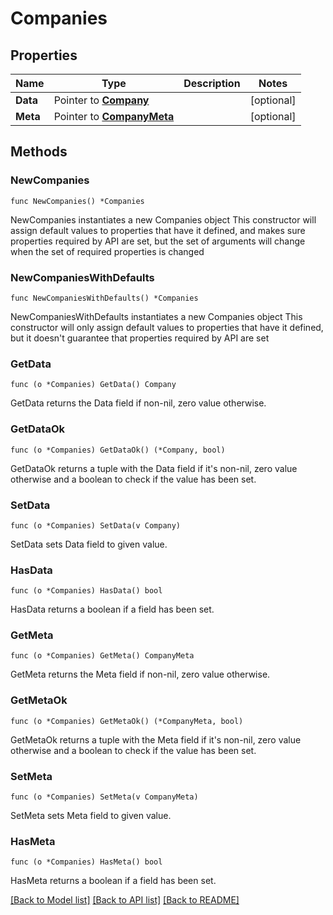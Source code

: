 # Companies

## Properties

Name | Type | Description | Notes
------------ | ------------- | ------------- | -------------
**Data** | Pointer to [**Company**](Company.md) |  | [optional] 
**Meta** | Pointer to [**CompanyMeta**](CompanyMeta.md) |  | [optional] 

## Methods

### NewCompanies

`func NewCompanies() *Companies`

NewCompanies instantiates a new Companies object
This constructor will assign default values to properties that have it defined,
and makes sure properties required by API are set, but the set of arguments
will change when the set of required properties is changed

### NewCompaniesWithDefaults

`func NewCompaniesWithDefaults() *Companies`

NewCompaniesWithDefaults instantiates a new Companies object
This constructor will only assign default values to properties that have it defined,
but it doesn't guarantee that properties required by API are set

### GetData

`func (o *Companies) GetData() Company`

GetData returns the Data field if non-nil, zero value otherwise.

### GetDataOk

`func (o *Companies) GetDataOk() (*Company, bool)`

GetDataOk returns a tuple with the Data field if it's non-nil, zero value otherwise
and a boolean to check if the value has been set.

### SetData

`func (o *Companies) SetData(v Company)`

SetData sets Data field to given value.

### HasData

`func (o *Companies) HasData() bool`

HasData returns a boolean if a field has been set.

### GetMeta

`func (o *Companies) GetMeta() CompanyMeta`

GetMeta returns the Meta field if non-nil, zero value otherwise.

### GetMetaOk

`func (o *Companies) GetMetaOk() (*CompanyMeta, bool)`

GetMetaOk returns a tuple with the Meta field if it's non-nil, zero value otherwise
and a boolean to check if the value has been set.

### SetMeta

`func (o *Companies) SetMeta(v CompanyMeta)`

SetMeta sets Meta field to given value.

### HasMeta

`func (o *Companies) HasMeta() bool`

HasMeta returns a boolean if a field has been set.


[[Back to Model list]](../README.md#documentation-for-models) [[Back to API list]](../README.md#documentation-for-api-endpoints) [[Back to README]](../README.md)


